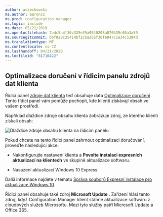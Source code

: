 ```yaml
---
author: aczechowski
ms.author: aaroncz
ms.prod: configuration-manager
ms.topic: include
ms.date: 05/21/2019
ms.openlocfilehash: 2adc5a4f36c339e39a9540208a870439c60a3a59
ms.sourcegitcommit: bbf820c35414bf2cba356f30fe047c1a34c5384d
ms.translationtype: MT
ms.contentlocale: cs-CZ
ms.lasthandoff: 04/21/2020
ms.locfileid: "81716422"
---
```

## <a name="delivery-optimization-in-client-data-sources-dashboard"></a><a name="bkmk_do"></a>Optimalizace doručení v řídicím panelu zdrojů dat klienta

<!--3555759-->

Řídicí panel [zdroje dat klienta](../../../../servers/deploy/configure/monitor-content-you-have-distributed.md#client-data-sources-dashboard) teď obsahuje data [Optimalizace doručení](../../../../plan-design/hierarchy/fundamental-concepts-for-content-management.md#delivery-optimization) . Tento řídicí panel vám pomůže pochopit, kde klienti získávají obsah ve vašem prostředí.

Například dlaždice zdroje obsahu klienta zobrazuje zdroj, ze kterého klienti získali obsah:

![Dlaždice zdroje obsahu klienta na řídicím panelu](../../media/3555759-do-source.png)

Pokud chcete na tento řídicí panel zahrnout optimalizaci doručování, proveďte následující akce:

- Nakonfigurujte nastavení klienta a **Povolte instalaci expresních aktualizací na klientech** ve skupině aktualizace softwaru.

- Nasazení aktualizací Windows 10 Express

Další informace najdete v tématu [Správa souborů Expresní instalace pro aktualizace Windows 10](../../../../../sum/deploy-use/manage-express-installation-files-for-windows-10-updates.md).

Řídicí panel obsahuje také zdroj **Microsoft Update** . Zařízení hlásí tento zdroj, když Configuration Manager klient stáhne aktualizace softwaru z cloudových služeb Microsoftu. Mezi tyto služby patří Microsoft Update a Office 365.
